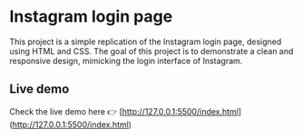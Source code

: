 # Instagram login page 

This project is a simple replication of the Instagram login page, designed using HTML and CSS. The goal of this project is to demonstrate a clean and responsive design, mimicking the login interface of Instagram.

## Live demo

Check the live demo here 👉️ [http://127.0.0.1:5500/index.html] (http://127.0.0.1:5500/index.html)
